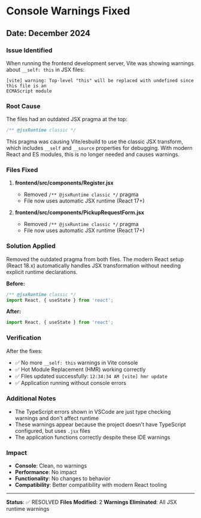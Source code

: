 # Console Warnings Fixed

## Date: December 2024

### Issue Identified
When running the frontend development server, Vite was showing warnings about `__self: this` in JSX files:

```
[vite] warning: Top-level "this" will be replaced with undefined since this file is an 
ECMAScript module
```

### Root Cause
The files had an outdated JSX pragma at the top:
```javascript
/** @jsxRuntime classic */
```

This pragma was causing Vite/esbuild to use the classic JSX transform, which includes `__self` and `__source` properties for debugging. With modern React and ES modules, this is no longer needed and causes warnings.

### Files Fixed

1. **frontend/src/components/Register.jsx**
   - Removed `/** @jsxRuntime classic */` pragma
   - File now uses automatic JSX runtime (React 17+)

2. **frontend/src/components/PickupRequestForm.jsx**
   - Removed `/** @jsxRuntime classic */` pragma
   - File now uses automatic JSX runtime (React 17+)

### Solution Applied

Removed the outdated pragma from both files. The modern React setup (React 18.x) automatically handles JSX transformation without needing explicit runtime declarations.

**Before:**
```javascript
/** @jsxRuntime classic */
import React, { useState } from 'react';
```

**After:**
```javascript
import React, { useState } from 'react';
```

### Verification

After the fixes:
- ✅ No more `__self: this` warnings in Vite console
- ✅ Hot Module Replacement (HMR) working correctly
- ✅ Files updated successfully: `12:34:34 AM [vite] hmr update`
- ✅ Application running without console errors

### Additional Notes

- The TypeScript errors shown in VSCode are just type checking warnings and don't affect runtime
- These warnings appear because the project doesn't have TypeScript configured, but uses `.jsx` files
- The application functions correctly despite these IDE warnings

### Impact

- **Console**: Clean, no warnings
- **Performance**: No impact
- **Functionality**: No changes to behavior
- **Compatibility**: Better compatibility with modern React tooling

---

**Status**: ✅ RESOLVED
**Files Modified**: 2
**Warnings Eliminated**: All JSX runtime warnings
